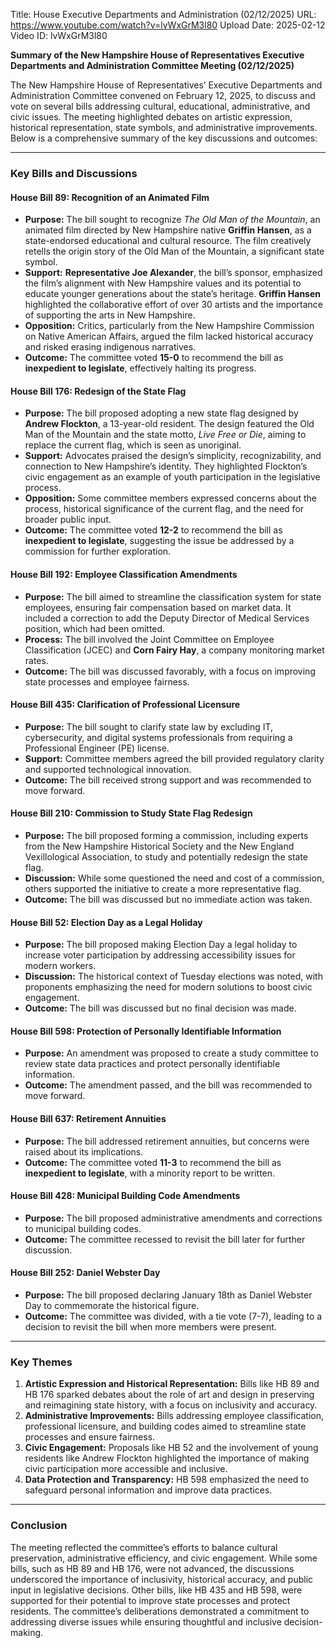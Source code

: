 Title: House Executive Departments and Administration (02/12/2025)
URL: https://www.youtube.com/watch?v=lvWxGrM3l80
Upload Date: 2025-02-12
Video ID: lvWxGrM3l80

**Summary of the New Hampshire House of Representatives Executive Departments and Administration Committee Meeting (02/12/2025)**

The New Hampshire House of Representatives’ Executive Departments and Administration Committee convened on February 12, 2025, to discuss and vote on several bills addressing cultural, educational, administrative, and civic issues. The meeting highlighted debates on artistic expression, historical representation, state symbols, and administrative improvements. Below is a comprehensive summary of the key discussions and outcomes:

---

### **Key Bills and Discussions**

#### **House Bill 89: Recognition of an Animated Film**
- **Purpose:** The bill sought to recognize *The Old Man of the Mountain*, an animated film directed by New Hampshire native **Griffin Hansen**, as a state-endorsed educational and cultural resource. The film creatively retells the origin story of the Old Man of the Mountain, a significant state symbol.
- **Support:** **Representative Joe Alexander**, the bill’s sponsor, emphasized the film’s alignment with New Hampshire values and its potential to educate younger generations about the state’s heritage. **Griffin Hansen** highlighted the collaborative effort of over 30 artists and the importance of supporting the arts in New Hampshire.
- **Opposition:** Critics, particularly from the New Hampshire Commission on Native American Affairs, argued the film lacked historical accuracy and risked erasing indigenous narratives.
- **Outcome:** The committee voted **15-0** to recommend the bill as **inexpedient to legislate**, effectively halting its progress.

#### **House Bill 176: Redesign of the State Flag**
- **Purpose:** The bill proposed adopting a new state flag designed by **Andrew Flockton**, a 13-year-old resident. The design featured the Old Man of the Mountain and the state motto, *Live Free or Die*, aiming to replace the current flag, which is seen as unoriginal.
- **Support:** Advocates praised the design’s simplicity, recognizability, and connection to New Hampshire’s identity. They highlighted Flockton’s civic engagement as an example of youth participation in the legislative process.
- **Opposition:** Some committee members expressed concerns about the process, historical significance of the current flag, and the need for broader public input.
- **Outcome:** The committee voted **12-2** to recommend the bill as **inexpedient to legislate**, suggesting the issue be addressed by a commission for further exploration.

#### **House Bill 192: Employee Classification Amendments**
- **Purpose:** The bill aimed to streamline the classification system for state employees, ensuring fair compensation based on market data. It included a correction to add the Deputy Director of Medical Services position, which had been omitted.
- **Process:** The bill involved the Joint Committee on Employee Classification (JCEC) and **Corn Fairy Hay**, a company monitoring market rates.
- **Outcome:** The bill was discussed favorably, with a focus on improving state processes and employee fairness.

#### **House Bill 435: Clarification of Professional Licensure**
- **Purpose:** The bill sought to clarify state law by excluding IT, cybersecurity, and digital systems professionals from requiring a Professional Engineer (PE) license.
- **Support:** Committee members agreed the bill provided regulatory clarity and supported technological innovation.
- **Outcome:** The bill received strong support and was recommended to move forward.

#### **House Bill 210: Commission to Study State Flag Redesign**
- **Purpose:** The bill proposed forming a commission, including experts from the New Hampshire Historical Society and the New England Vexillological Association, to study and potentially redesign the state flag.
- **Discussion:** While some questioned the need and cost of a commission, others supported the initiative to create a more representative flag.
- **Outcome:** The bill was discussed but no immediate action was taken.

#### **House Bill 52: Election Day as a Legal Holiday**
- **Purpose:** The bill proposed making Election Day a legal holiday to increase voter participation by addressing accessibility issues for modern workers.
- **Discussion:** The historical context of Tuesday elections was noted, with proponents emphasizing the need for modern solutions to boost civic engagement.
- **Outcome:** The bill was discussed but no final decision was made.

#### **House Bill 598: Protection of Personally Identifiable Information**
- **Purpose:** An amendment was proposed to create a study committee to review state data practices and protect personally identifiable information.
- **Outcome:** The amendment passed, and the bill was recommended to move forward.

#### **House Bill 637: Retirement Annuities**
- **Purpose:** The bill addressed retirement annuities, but concerns were raised about its implications.
- **Outcome:** The committee voted **11-3** to recommend the bill as **inexpedient to legislate**, with a minority report to be written.

#### **House Bill 428: Municipal Building Code Amendments**
- **Purpose:** The bill proposed administrative amendments and corrections to municipal building codes.
- **Outcome:** The committee recessed to revisit the bill later for further discussion.

#### **House Bill 252: Daniel Webster Day**
- **Purpose:** The bill proposed declaring January 18th as Daniel Webster Day to commemorate the historical figure.
- **Outcome:** The committee was divided, with a tie vote (7-7), leading to a decision to revisit the bill when more members were present.

---

### **Key Themes**
1. **Artistic Expression and Historical Representation:** Bills like HB 89 and HB 176 sparked debates about the role of art and design in preserving and reimagining state history, with a focus on inclusivity and accuracy.
2. **Administrative Improvements:** Bills addressing employee classification, professional licensure, and building codes aimed to streamline state processes and ensure fairness.
3. **Civic Engagement:** Proposals like HB 52 and the involvement of young residents like Andrew Flockton highlighted the importance of making civic participation more accessible and inclusive.
4. **Data Protection and Transparency:** HB 598 emphasized the need to safeguard personal information and improve data practices.

---

### **Conclusion**
The meeting reflected the committee’s efforts to balance cultural preservation, administrative efficiency, and civic engagement. While some bills, such as HB 89 and HB 176, were not advanced, the discussions underscored the importance of inclusivity, historical accuracy, and public input in legislative decisions. Other bills, like HB 435 and HB 598, were supported for their potential to improve state processes and protect residents. The committee’s deliberations demonstrated a commitment to addressing diverse issues while ensuring thoughtful and inclusive decision-making.